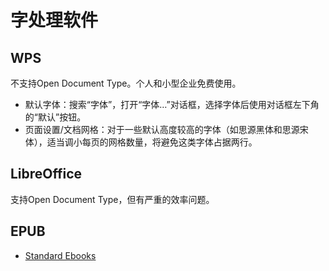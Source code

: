 # 字处理软件

## WPS

不支持Open Document Type。个人和小型企业免费使用。

- 默认字体：搜索“字体”，打开“字体…”对话框，选择字体后使用对话框左下角的“默认”按钮。
- 页面设置/文档网格：对于一些默认高度较高的字体（如思源黑体和思源宋体），适当调小每页的网格数量，将避免这类字体占据两行。

## LibreOffice

支持Open Document Type，但有严重的效率问题。

## EPUB

- [Standard Ebooks](https://standardebooks.org)
